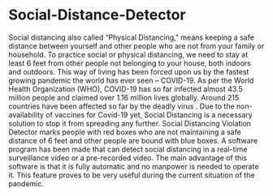 # Social-Distance-Detector
Social distancing also called “Physical Distancing," means keeping a safe distance between yourself and other people who are not from your family or household. To practice social or physical distancing, we need to stay at least 6 feet from other people not belonging to your house, both indoors and outdoors. This way of living has been forced upon us by the fastest growing pandemic the world has ever seen – COVID-19. As per the World Health Organization (WHO), COVID-19 has so far infected almost 43.5 million people and claimed over 1.16 million lives globally. Around 215 countries have been affected so far by the deadly virus . Due to the non-availability of vaccines for Covid-19 yet, Social Distancing is a necessary solution to stop it from spreading any further.
Social Distancing Violation Detector marks people with red boxes who are not maintaining a safe distance of 6 feet and other people are bound with blue boxes. A software program has been made that can detect social distancing in a real-time surveillance video or a pre-recorded video.
The main advantage of this software is that it is fully automatic and no manpower is needed to operate it. This feature proves to be very useful during the current situation of the pandemic.
